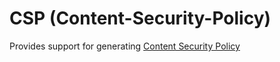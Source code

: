 # CSP (Content-Security-Policy)

Provides support for generating [Content Security Policy](https://developer.mozilla.org/en-US/docs/Web/HTTP/CSP)
